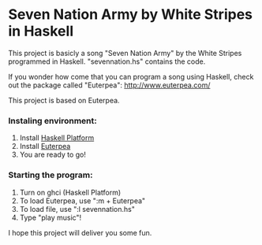 # Seven Nation Army by White Stripes in Haskell

This project is basicly a song "Seven Nation Army" by the White Stripes programmed in Haskell.
"sevennation.hs" contains the code.

If you wonder how come that you can program a song using Haskell, check out the package called "Euterpea":
http://www.euterpea.com/

This project is based on Euterpea.

### Instaling environment:
1. Install [Haskell Platform](https://www.haskell.org/platform/)
2. Install [Euterpea](http://www.euterpea.com/download-and-installation/)
3. You are ready to go!

### Starting the program:
1. Turn on ghci (Haskell Platform)
2. To load Euterpea, use ":m + Euterpea"
3. To load file, use ":l sevennation.hs"
4. Type "play music"!

I hope this project will deliver you some fun.